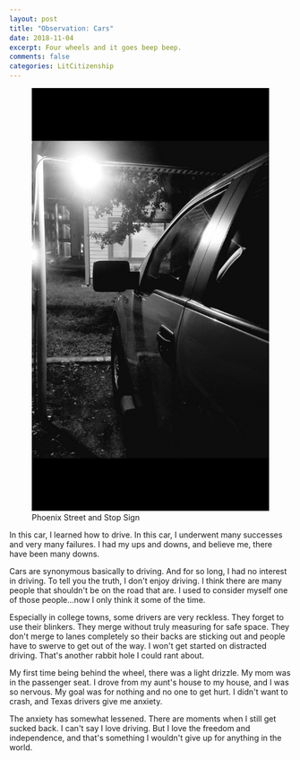 ```yaml
---
layout: post
title: "Observation: Cars"
date: 2018-11-04
excerpt: Four wheels and it goes beep beep.
comments: false
categories: LitCitizenship
---
```



<figure>
    <a href="/LitCitizenship/images/car1000.jpg"><img src="/LitCitizenship/images/car600x799.jpg"></a>
	<figcaption>Phoenix Street and Stop Sign</figcaption>
</figure>

In this car, I learned how to drive. In this car, I underwent many successes and very many failures. I had my ups and downs, and believe me, there have been many downs.

Cars are synonymous basically to driving. And for so long, I had no interest in driving. To tell you the truth, I don't enjoy driving. I think there are many people that shouldn't be on the road that are. I used to consider myself one of those people...now I only think it some of the time.  

Especially in college towns, some drivers are very reckless. They forget to use their blinkers. They merge without truly measuring for safe space. They don't merge to lanes completely so their backs are sticking out and people have to swerve to get out of the way. I won't get started on distracted driving. That's another rabbit hole I could rant about.  

My first time being behind the wheel, there was a light drizzle. My mom was in the passenger seat. I drove from my aunt's house to my house, and I was so nervous. My goal was for nothing and no one to get hurt. I didn't want to crash, and Texas drivers give me anxiety.

The anxiety has somewhat lessened. There are moments when I still get sucked back. I can't say I love driving. But I love the freedom and independence, and that's something I wouldn't give up for anything in the world.
